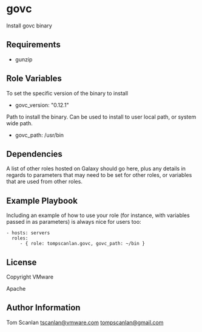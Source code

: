 govc
=========

Install govc binary

Requirements
------------

- gunzip

Role Variables
--------------

To set the specific version of the binary to install
- govc\_version: "0.12.1"

Path to install the binary.  Can be used to install to user local path, or system wide path.
- govc\_path: /usr/bin

Dependencies
------------

A list of other roles hosted on Galaxy should go here, plus any details in regards to parameters that may need to be set for other roles, or variables that are used from other roles.

Example Playbook
----------------

Including an example of how to use your role (for instance, with variables passed in as parameters) is always nice for users too:

    - hosts: servers
      roles:
         - { role: tompscanlan.govc, govc_path: ~/bin }

License
-------

Copyright VMware

Apache

Author Information
------------------

Tom Scanlan
tscanlan@vmware.com
tompscanlan@gmail.com
